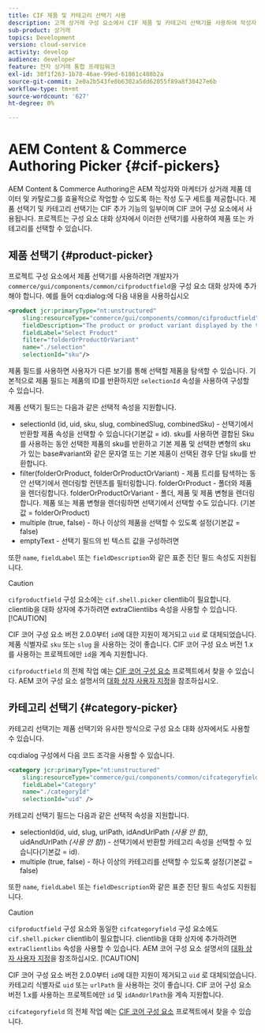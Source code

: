 ```yaml
---
title: CIF 제품 및 카테고리 선택기 사용
description: 고객 상거래 구성 요소에서 CIF 제품 및 카테고리 선택기를 사용하여 작성자와 마케터가 상거래 제품 및 카탈로그 데이터를 효율적으로 사용할 수 있도록 지원하는 방법을 알아봅니다.
sub-product: 상거래
topics: Development
version: cloud-service
activity: develop
audience: developer
feature: 전자 상거래 통합 프레임워크
exl-id: 30f1f263-1b78-46ae-99ed-61861c488b2a
source-git-commit: 2e0a2b543fe0b6302a5dd62055f89a8f30427e6b
workflow-type: tm+mt
source-wordcount: '627'
ht-degree: 0%

---
```


# AEM Content &amp; Commerce Authoring Picker {#cif-pickers}

AEM Content &amp; Commerce Authoring은 AEM 작성자와 마케터가 상거래 제품 데이터 및 카탈로그를 효율적으로 작업할 수 있도록 하는 작성 도구 세트를 제공합니다. 제품 선택기 및 카테고리 선택기는 CIF 추가 기능의 일부이며 CIF 코어 구성 요소에서 사용됩니다. 프로젝트는 구성 요소 대화 상자에서 이러한 선택기를 사용하여 제품 또는 카테고리를 선택할 수 있습니다.

## 제품 선택기 {#product-picker}

프로젝트 구성 요소에서 제품 선택기를 사용하려면 개발자가 `commerce/gui/components/common/cifproductfield`을 구성 요소 대화 상자에 추가해야 합니다. 예를 들어 cq:dialog:에 다음 내용을 사용하십시오

```xml
<product jcr:primaryType="nt:unstructured"
    sling:resourceType="commerce/gui/components/common/cifproductfield"
    fieldDescription="The product or product variant displayed by the teaser"
    fieldLabel="Select Product"
    filter="folderOrProductOrVariant"
    name="./selection"
    selectionId="sku"/>
```

제품 필드를 사용하면 사용자가 다른 보기를 통해 선택할 제품을 탐색할 수 있습니다. 기본적으로 제품 필드는 제품의 ID를 반환하지만 `selectionId` 속성을 사용하여 구성할 수 있습니다.

제품 선택기 필드는 다음과 같은 선택적 속성을 지원합니다.

- selectionId (id, uid, sku, slug, combinedSlug, combinedSku) - 선택기에서 반환할 제품 속성을 선택할 수 있습니다(기본값 = id). sku를 사용하면 결합된 Sku를 사용하는 동안 선택한 제품의 sku를 반환하고 기본 제품 및 선택한 변형의 sku가 있는 base#variant와 같은 문자열 또는 기본 제품이 선택된 경우 단일 sku를 반환합니다.
- filter(folderOrProduct, folderOrProductOrVariant) - 제품 트리를 탐색하는 동안 선택기에서 렌더링할 컨텐츠를 필터링합니다. folderOrProduct - 폴더와 제품을 렌더링합니다. folderOrProductOrVariant - 폴더, 제품 및 제품 변형을 렌더링합니다. 제품 또는 제품 변형을 렌더링하면 선택기에서 선택할 수도 있습니다. (기본값 = folderOrProduct)
- multiple (true, false) - 하나 이상의 제품을 선택할 수 있도록 설정(기본값 = false)
- emptyText - 선택기 필드의 빈 텍스트 값을 구성하려면

또한 `name`, `fieldLabel` 또는 `fieldDescription`와 같은 표준 진단 필드 속성도 지원됩니다.

>[!CAUTION]
>
>`cifproductfield` 구성 요소에는 `cif.shell.picker` clientlib이 필요합니다. clientlib을 대화 상자에 추가하려면 extraClientlibs 속성을 사용할 수 있습니다.
>[!CAUTION]
>
>CIF 코어 구성 요소 버전 2.0.0부터 `id`에 대한 지원이 제거되고 `uid` 로 대체되었습니다. 제품 식별자로 `sku` 또는 `slug` 을 사용하는 것이 좋습니다. CIF 코어 구성 요소 버전 1.x를 사용하는 프로젝트에만 `id`을 계속 지원합니다.

`cifproductfield` 의 전체 작업 예는 [CIF 코어 구성 요소](https://github.com/adobe/aem-core-cif-components/blob/master/ui.apps/src/main/content/jcr_root/apps/core/cif/components/commerce/productteaser/v1/productteaser/_cq_dialog/.content.xml) 프로젝트에서 찾을 수 있습니다. AEM 코어 구성 요소 설명서의 [대화 상자 사용자 지정](https://experienceleague.adobe.com/docs/experience-manager-core-components/using/developing/customizing.html?lang=en#customizing-dialogs)을 참조하십시오.

## 카테고리 선택기 {#category-picker}

카테고리 선택기는 제품 선택기와 유사한 방식으로 구성 요소 대화 상자에서도 사용할 수 있습니다.

cq:dialog 구성에서 다음 코드 조각을 사용할 수 있습니다.

```xml
<category jcr:primaryType="nt:unstructured" 
    sling:resourceType="commerce/gui/components/common/cifcategoryfield" 
    fieldLabel="Category" 
    name="./categoryId" 
    selectionId="uid" />
```

카테고리 선택기 필드는 다음과 같은 선택적 속성을 지원합니다.

- selectionId(id, uid, slug, urlPath, idAndUrlPath _(사용 안 함)_, uidAndUrlPath _(사용 안 함)_) - 선택기에서 반환할 카테고리 속성을 선택할 수 있습니다(기본값 = id).
- multiple (true, false) - 하나 이상의 카테고리를 선택할 수 있도록 설정(기본값 = false)

또한 `name`, `fieldLabel` 또는 `fieldDescription`와 같은 표준 진단 필드 속성도 지원됩니다.

>[!CAUTION]
>
>`cifproductfield` 구성 요소와 동일한 `cifcategoryfield` 구성 요소에도 `cif.shell.picker` clientlib이 필요합니다. clientlib을 대화 상자에 추가하려면 `extraClientlibs` 속성을 사용할 수 있습니다. AEM 코어 구성 요소 설명서의 [대화 상자 사용자 지정](https://experienceleague.adobe.com/docs/experience-manager-core-components/using/developing/customizing.html?lang=en#customizing-dialogs)을 참조하십시오.
>[!CAUTION]
>
>CIF 코어 구성 요소 버전 2.0.0부터 `id`에 대한 지원이 제거되고 `uid` 로 대체되었습니다. 카테고리 식별자로 `uid` 또는 `urlPath` 을 사용하는 것이 좋습니다. CIF 코어 구성 요소 버전 1.x를 사용하는 프로젝트에만 `id` 및 `idAndUrlPath`을 계속 지원합니다.

`cifcategoryfield` 의 전체 작업 예는 [CIF 코어 구성 요소](https://github.com/adobe/aem-core-cif-components/blob/master/ui.apps/src/main/content/jcr_root/apps/core/cif/components/commerce/featuredcategorylist/v1/featuredcategorylist/_cq_dialog/.content.xml) 프로젝트에서 찾을 수 있습니다.
